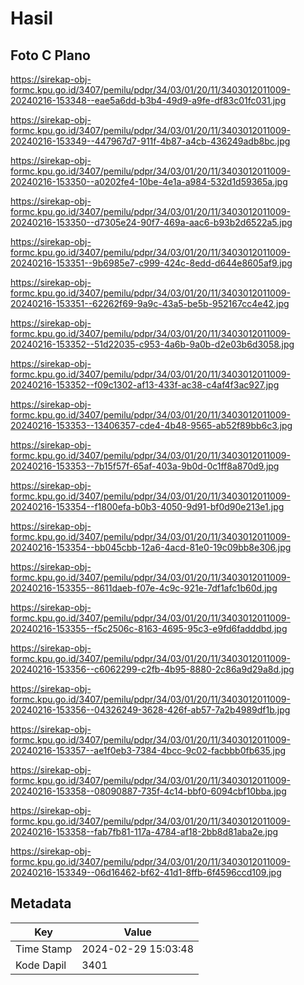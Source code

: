 # Hasil

## Foto C Plano

https://sirekap-obj-formc.kpu.go.id/3407/pemilu/pdpr/34/03/01/20/11/3403012011009-20240216-153348--eae5a6dd-b3b4-49d9-a9fe-df83c01fc031.jpg

https://sirekap-obj-formc.kpu.go.id/3407/pemilu/pdpr/34/03/01/20/11/3403012011009-20240216-153349--447967d7-911f-4b87-a4cb-436249adb8bc.jpg

https://sirekap-obj-formc.kpu.go.id/3407/pemilu/pdpr/34/03/01/20/11/3403012011009-20240216-153350--a0202fe4-10be-4e1a-a984-532d1d59365a.jpg

https://sirekap-obj-formc.kpu.go.id/3407/pemilu/pdpr/34/03/01/20/11/3403012011009-20240216-153350--d7305e24-90f7-469a-aac6-b93b2d6522a5.jpg

https://sirekap-obj-formc.kpu.go.id/3407/pemilu/pdpr/34/03/01/20/11/3403012011009-20240216-153351--9b6985e7-c999-424c-8edd-d644e8605af9.jpg

https://sirekap-obj-formc.kpu.go.id/3407/pemilu/pdpr/34/03/01/20/11/3403012011009-20240216-153351--62262f69-9a9c-43a5-be5b-952167cc4e42.jpg

https://sirekap-obj-formc.kpu.go.id/3407/pemilu/pdpr/34/03/01/20/11/3403012011009-20240216-153352--51d22035-c953-4a6b-9a0b-d2e03b6d3058.jpg

https://sirekap-obj-formc.kpu.go.id/3407/pemilu/pdpr/34/03/01/20/11/3403012011009-20240216-153352--f09c1302-af13-433f-ac38-c4af4f3ac927.jpg

https://sirekap-obj-formc.kpu.go.id/3407/pemilu/pdpr/34/03/01/20/11/3403012011009-20240216-153353--13406357-cde4-4b48-9565-ab52f89bb6c3.jpg

https://sirekap-obj-formc.kpu.go.id/3407/pemilu/pdpr/34/03/01/20/11/3403012011009-20240216-153353--7b15f57f-65af-403a-9b0d-0c1ff8a870d9.jpg

https://sirekap-obj-formc.kpu.go.id/3407/pemilu/pdpr/34/03/01/20/11/3403012011009-20240216-153354--f1800efa-b0b3-4050-9d91-bf0d90e213e1.jpg

https://sirekap-obj-formc.kpu.go.id/3407/pemilu/pdpr/34/03/01/20/11/3403012011009-20240216-153354--bb045cbb-12a6-4acd-81e0-19c09bb8e306.jpg

https://sirekap-obj-formc.kpu.go.id/3407/pemilu/pdpr/34/03/01/20/11/3403012011009-20240216-153355--8611daeb-f07e-4c9c-921e-7df1afc1b60d.jpg

https://sirekap-obj-formc.kpu.go.id/3407/pemilu/pdpr/34/03/01/20/11/3403012011009-20240216-153355--f5c2506c-8163-4695-95c3-e9fd6fadddbd.jpg

https://sirekap-obj-formc.kpu.go.id/3407/pemilu/pdpr/34/03/01/20/11/3403012011009-20240216-153356--c6062299-c2fb-4b95-8880-2c86a9d29a8d.jpg

https://sirekap-obj-formc.kpu.go.id/3407/pemilu/pdpr/34/03/01/20/11/3403012011009-20240216-153356--04326249-3628-426f-ab57-7a2b4989df1b.jpg

https://sirekap-obj-formc.kpu.go.id/3407/pemilu/pdpr/34/03/01/20/11/3403012011009-20240216-153357--ae1f0eb3-7384-4bcc-9c02-facbbb0fb635.jpg

https://sirekap-obj-formc.kpu.go.id/3407/pemilu/pdpr/34/03/01/20/11/3403012011009-20240216-153358--08090887-735f-4c14-bbf0-6094cbf10bba.jpg

https://sirekap-obj-formc.kpu.go.id/3407/pemilu/pdpr/34/03/01/20/11/3403012011009-20240216-153358--fab7fb81-117a-4784-af18-2bb8d81aba2e.jpg

https://sirekap-obj-formc.kpu.go.id/3407/pemilu/pdpr/34/03/01/20/11/3403012011009-20240216-153349--06d16462-bf62-41d1-8ffb-6f4596ccd109.jpg


## Metadata

| Key        | Value               |
| ---------- | ------------------- |
| Time Stamp | 2024-02-29 15:03:48 |
| Kode Dapil | 3401                |



